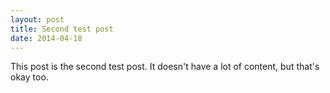 ```yaml
---
layout: post
title: Second test post
date: 2014-04-18
---
```


This post is the second test post. It doesn't have a lot of content, but that's okay too.
